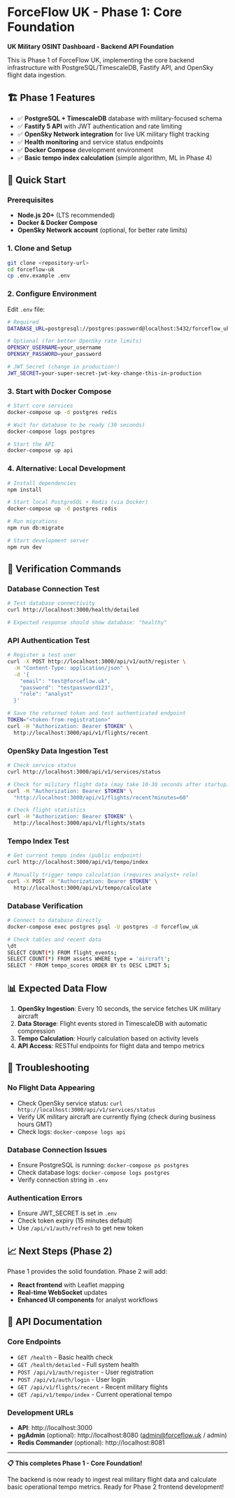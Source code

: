 # ForceFlow UK - Phase 1: Core Foundation

**UK Military OSINT Dashboard - Backend API Foundation**

This is Phase 1 of ForceFlow UK, implementing the core backend infrastructure with PostgreSQL/TimescaleDB, Fastify API, and OpenSky flight data ingestion.

## 🏗️ Phase 1 Features

-   ✅ **PostgreSQL + TimescaleDB** database with military-focused schema
-   ✅ **Fastify 5 API** with JWT authentication and rate limiting
-   ✅ **OpenSky Network integration** for live UK military flight tracking
-   ✅ **Health monitoring** and service status endpoints
-   ✅ **Docker Compose** development environment
-   ✅ **Basic tempo index calculation** (simple algorithm, ML in Phase 4)

## 🚀 Quick Start

### Prerequisites

-   **Node.js 20+** (LTS recommended)
-   **Docker & Docker Compose**
-   **OpenSky Network account** (optional, for better rate limits)

### 1. Clone and Setup

```bash
git clone <repository-url>
cd forceflow-uk
cp .env.example .env
```

### 2. Configure Environment

Edit `.env` file:

```bash
# Required
DATABASE_URL=postgresql://postgres:password@localhost:5432/forceflow_uk

# Optional (for better OpenSky rate limits)
OPENSKY_USERNAME=your_username
OPENSKY_PASSWORD=your_password

# JWT Secret (change in production!)
JWT_SECRET=your-super-secret-jwt-key-change-this-in-production
```

### 3. Start with Docker Compose

```bash
# Start core services
docker-compose up -d postgres redis

# Wait for database to be ready (30 seconds)
docker-compose logs postgres

# Start the API
docker-compose up api
```

### 4. Alternative: Local Development

```bash
# Install dependencies
npm install

# Start local PostgreSQL + Redis (via Docker)
docker-compose up -d postgres redis

# Run migrations
npm run db:migrate

# Start development server
npm run dev
```

## 🧪 Verification Commands

### Database Connection Test

```bash
# Test database connectivity
curl http://localhost:3000/health/detailed

# Expected response should show database: "healthy"
```

### API Authentication Test

```bash
# Register a test user
curl -X POST http://localhost:3000/api/v1/auth/register \
  -H "Content-Type: application/json" \
  -d '{
    "email": "test@forceflow.uk",
    "password": "testpassword123",
    "role": "analyst"
  }'

# Save the returned token and test authenticated endpoint
TOKEN="<token-from-registration>"
curl -H "Authorization: Bearer $TOKEN" \
  http://localhost:3000/api/v1/flights/recent
```

### OpenSky Data Ingestion Test

```bash
# Check service status
curl http://localhost:3000/api/v1/services/status

# Check for military flight data (may take 10-30 seconds after startup)
curl -H "Authorization: Bearer $TOKEN" \
  "http://localhost:3000/api/v1/flights/recent?minutes=60"

# Check flight statistics
curl -H "Authorization: Bearer $TOKEN" \
  http://localhost:3000/api/v1/flights/stats
```

### Tempo Index Test

```bash
# Get current tempo index (public endpoint)
curl http://localhost:3000/api/v1/tempo/index

# Manually trigger tempo calculation (requires analyst+ role)
curl -X POST -H "Authorization: Bearer $TOKEN" \
  http://localhost:3000/api/v1/tempo/calculate
```

### Database Verification

```bash
# Connect to database directly
docker-compose exec postgres psql -U postgres -d forceflow_uk

# Check tables and recent data
\dt
SELECT COUNT(*) FROM flight_events;
SELECT COUNT(*) FROM assets WHERE type = 'aircraft';
SELECT * FROM tempo_scores ORDER BY ts DESC LIMIT 5;
```

## 📊 Expected Data Flow

1. **OpenSky Ingestion**: Every 10 seconds, the service fetches UK military aircraft
2. **Data Storage**: Flight events stored in TimescaleDB with automatic compression
3. **Tempo Calculation**: Hourly calculation based on activity levels
4. **API Access**: RESTful endpoints for flight data and tempo metrics

## 🐛 Troubleshooting

### No Flight Data Appearing

-   Check OpenSky service status: `curl http://localhost:3000/api/v1/services/status`
-   Verify UK military aircraft are currently flying (check during business hours GMT)
-   Check logs: `docker-compose logs api`

### Database Connection Issues

-   Ensure PostgreSQL is running: `docker-compose ps postgres`
-   Check database logs: `docker-compose logs postgres`
-   Verify connection string in `.env`

### Authentication Errors

-   Ensure JWT_SECRET is set in `.env`
-   Check token expiry (15 minutes default)
-   Use `/api/v1/auth/refresh` to get new token

## 📈 Next Steps (Phase 2)

Phase 1 provides the solid foundation. Phase 2 will add:

-   **React frontend** with Leaflet mapping
-   **Real-time WebSocket** updates
-   **Enhanced UI components** for analyst workflows

## 🔧 API Documentation

### Core Endpoints

-   `GET /health` - Basic health check
-   `GET /health/detailed` - Full system health
-   `POST /api/v1/auth/register` - User registration
-   `POST /api/v1/auth/login` - User login
-   `GET /api/v1/flights/recent` - Recent military flights
-   `GET /api/v1/tempo/index` - Current operational tempo

### Development URLs

-   **API**: http://localhost:3000
-   **pgAdmin** (optional): http://localhost:8080 (admin@forceflow.uk / admin)
-   **Redis Commander** (optional): http://localhost:8081

---

**📋 This completes Phase 1 - Core Foundation!**

The backend is now ready to ingest real military flight data and calculate basic operational tempo metrics. Ready for Phase 2 frontend development!
